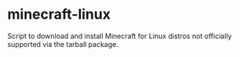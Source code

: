 # minecraft-linux
Script to download and install Minecraft for Linux distros not officially supported via the tarball package.
